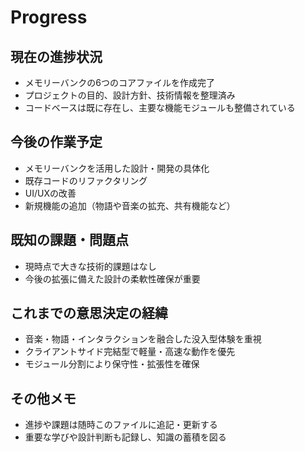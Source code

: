 # Progress

## 現在の進捗状況
- メモリーバンクの6つのコアファイルを作成完了
- プロジェクトの目的、設計方針、技術情報を整理済み
- コードベースは既に存在し、主要な機能モジュールも整備されている

## 今後の作業予定
- メモリーバンクを活用した設計・開発の具体化
- 既存コードのリファクタリング
- UI/UXの改善
- 新規機能の追加（物語や音楽の拡充、共有機能など）

## 既知の課題・問題点
- 現時点で大きな技術的課題はなし
- 今後の拡張に備えた設計の柔軟性確保が重要

## これまでの意思決定の経緯
- 音楽・物語・インタラクションを融合した没入型体験を重視
- クライアントサイド完結型で軽量・高速な動作を優先
- モジュール分割により保守性・拡張性を確保

## その他メモ
- 進捗や課題は随時このファイルに追記・更新する
- 重要な学びや設計判断も記録し、知識の蓄積を図る
